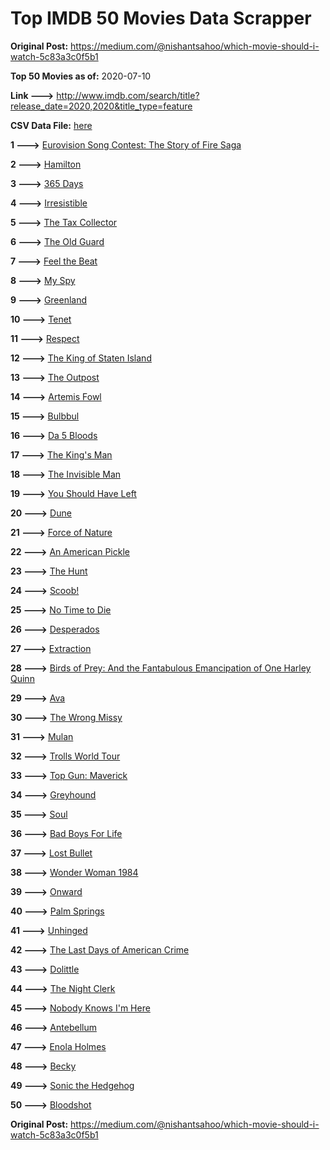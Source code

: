 # Top IMDB 50 Movies Data Scrapper

**Original Post:** https://medium.com/@nishantsahoo/which-movie-should-i-watch-5c83a3c0f5b1

**Top 50 Movies as of:** 2020-07-10

**Link --->** http://www.imdb.com/search/title?release_date=2020,2020&title_type=feature

**CSV Data File:** [here](/Data/data.csv)

**1 --->** [Eurovision Song Contest: The Story of Fire Saga](https://www.imdb.com/title/tt8580274/?ref_=adv_li_tt)

**2 --->** [Hamilton](https://www.imdb.com/title/tt8503618/?ref_=adv_li_tt)

**3 --->** [365 Days](https://www.imdb.com/title/tt10886166/?ref_=adv_li_tt)

**4 --->** [Irresistible](https://www.imdb.com/title/tt9076562/?ref_=adv_li_tt)

**5 --->** [The Tax Collector](https://www.imdb.com/title/tt8461224/?ref_=adv_li_tt)

**6 --->** [The Old Guard](https://www.imdb.com/title/tt7556122/?ref_=adv_li_tt)

**7 --->** [Feel the Beat](https://www.imdb.com/title/tt10714856/?ref_=adv_li_tt)

**8 --->** [My Spy](https://www.imdb.com/title/tt8242084/?ref_=adv_li_tt)

**9 --->** [Greenland](https://www.imdb.com/title/tt7737786/?ref_=adv_li_tt)

**10 --->** [Tenet](https://www.imdb.com/title/tt6723592/?ref_=adv_li_tt)

**11 --->** [Respect](https://www.imdb.com/title/tt2452150/?ref_=adv_li_tt)

**12 --->** [The King of Staten Island](https://www.imdb.com/title/tt9686708/?ref_=adv_li_tt)

**13 --->** [The Outpost](https://www.imdb.com/title/tt3833480/?ref_=adv_li_tt)

**14 --->** [Artemis Fowl](https://www.imdb.com/title/tt3089630/?ref_=adv_li_tt)

**15 --->** [Bulbbul](https://www.imdb.com/title/tt12393526/?ref_=adv_li_tt)

**16 --->** [Da 5 Bloods](https://www.imdb.com/title/tt9777644/?ref_=adv_li_tt)

**17 --->** [The King's Man](https://www.imdb.com/title/tt6856242/?ref_=adv_li_tt)

**18 --->** [The Invisible Man](https://www.imdb.com/title/tt1051906/?ref_=adv_li_tt)

**19 --->** [You Should Have Left](https://www.imdb.com/title/tt8201852/?ref_=adv_li_tt)

**20 --->** [Dune](https://www.imdb.com/title/tt1160419/?ref_=adv_li_tt)

**21 --->** [Force of Nature](https://www.imdb.com/title/tt10308928/?ref_=adv_li_tt)

**22 --->** [An American Pickle](https://www.imdb.com/title/tt9059704/?ref_=adv_li_tt)

**23 --->** [The Hunt](https://www.imdb.com/title/tt8244784/?ref_=adv_li_tt)

**24 --->** [Scoob!](https://www.imdb.com/title/tt3152592/?ref_=adv_li_tt)

**25 --->** [No Time to Die](https://www.imdb.com/title/tt2382320/?ref_=adv_li_tt)

**26 --->** [Desperados](https://www.imdb.com/title/tt1545304/?ref_=adv_li_tt)

**27 --->** [Extraction](https://www.imdb.com/title/tt8936646/?ref_=adv_li_tt)

**28 --->** [Birds of Prey: And the Fantabulous Emancipation of One Harley Quinn](https://www.imdb.com/title/tt7713068/?ref_=adv_li_tt)

**29 --->** [Ava](https://www.imdb.com/title/tt8784956/?ref_=adv_li_tt)

**30 --->** [The Wrong Missy](https://www.imdb.com/title/tt9619798/?ref_=adv_li_tt)

**31 --->** [Mulan](https://www.imdb.com/title/tt4566758/?ref_=adv_li_tt)

**32 --->** [Trolls World Tour](https://www.imdb.com/title/tt6587640/?ref_=adv_li_tt)

**33 --->** [Top Gun: Maverick](https://www.imdb.com/title/tt1745960/?ref_=adv_li_tt)

**34 --->** [Greyhound](https://www.imdb.com/title/tt6048922/?ref_=adv_li_tt)

**35 --->** [Soul](https://www.imdb.com/title/tt2948372/?ref_=adv_li_tt)

**36 --->** [Bad Boys For Life](https://www.imdb.com/title/tt1502397/?ref_=adv_li_tt)

**37 --->** [Lost Bullet](https://www.imdb.com/title/tt10456740/?ref_=adv_li_tt)

**38 --->** [Wonder Woman 1984](https://www.imdb.com/title/tt7126948/?ref_=adv_li_tt)

**39 --->** [Onward](https://www.imdb.com/title/tt7146812/?ref_=adv_li_tt)

**40 --->** [Palm Springs](https://www.imdb.com/title/tt9484998/?ref_=adv_li_tt)

**41 --->** [Unhinged](https://www.imdb.com/title/tt10059518/?ref_=adv_li_tt)

**42 --->** [The Last Days of American Crime](https://www.imdb.com/title/tt1552211/?ref_=adv_li_tt)

**43 --->** [Dolittle](https://www.imdb.com/title/tt6673612/?ref_=adv_li_tt)

**44 --->** [The Night Clerk](https://www.imdb.com/title/tt7979142/?ref_=adv_li_tt)

**45 --->** [Nobody Knows I'm Here](https://www.imdb.com/title/tt10728764/?ref_=adv_li_tt)

**46 --->** [Antebellum](https://www.imdb.com/title/tt10065694/?ref_=adv_li_tt)

**47 --->** [Enola Holmes](https://www.imdb.com/title/tt7846844/?ref_=adv_li_tt)

**48 --->** [Becky](https://www.imdb.com/title/tt10314450/?ref_=adv_li_tt)

**49 --->** [Sonic the Hedgehog](https://www.imdb.com/title/tt3794354/?ref_=adv_li_tt)

**50 --->** [Bloodshot](https://www.imdb.com/title/tt1634106/?ref_=adv_li_tt)

**Original Post:** https://medium.com/@nishantsahoo/which-movie-should-i-watch-5c83a3c0f5b1
